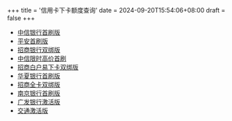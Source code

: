 +++
title = '信用卡下卡额度查询'
date = 2024-09-20T15:54:06+08:00
draft = false
+++

- [中信银行首刷版](https://credit.yhbyf.com/userInformation?code=DEFBANK300JGSF&referKey=Y01247240&creditId=259&channelId=2&t=0&name=中信银行首刷版)
- [平安首刷版](https://credit.yhbyf.com/userInformation?code=DEFBANK300DWDJ&referKey=Y01247240&creditId=284&channelId=2&t=0&name=平安首刷版)
- [招商银行双绑版](https://credit.yhbyf.com/userInformation?code=DEFBANK300WYV7&referKey=Y01247240&creditId=245&channelId=2&t=0&name=招商银行双绑版)
- [中信限时高价首刷](https://credit.yhbyf.com/userInformation?code=DEFBANK30045JU&referKey=Y01247240&creditId=345&channelId=2&t=0&name=中信限时高价首刷)
- [招商白户易下卡双绑版](https://credit.yhbyf.com/userInformation?code=DEFBANK3006I7W&referKey=Y01247240&creditId=295&channelId=2&t=0&name=招商白户易下卡双绑版)
- [华夏银行首刷版](https://credit.yhbyf.com/userInformation?code=DEFBANK3005YQP&referKey=Y01247240&creditId=353&channelId=2&t=0&name=华夏银行首刷版)
- [招商全卡双绑版](https://credit.yhbyf.com/userInformation?code=DEFBANK3008240&referKey=Y01247240&creditId=294&channelId=2&t=0&name=招商全卡双绑版)
- [南京银行首刷版](https://credit.yhbyf.com/userInformation?code=DEFBANK300983N&referKey=Y01247240&creditId=271&channelId=2&t=0&name=南京银行首刷版)
- [广发银行激活版](https://credit.yhbyf.com/userInformation?code=DEFBANK200CF2G&referKey=Y01247240&creditId=218&channelId=2&t=1&name=广发银行激活版)
- [交通激活版](https://credit.yhbyf.com/userInformation?code=DEFBANK200Q2YD&referKey=Y01247240&creditId=311&channelId=2&t=0&name=交通激活版)
